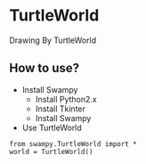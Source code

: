 # TurtleWorld
Drawing By TurtleWorld

## How to use?

- Install Swampy
  - Install Python2.x
  - Install Tkinter
  - Install Swampy
- Use TurtleWorld
    
```
from swampy.TurtleWorld import *
world = TurtleWorld()
```

